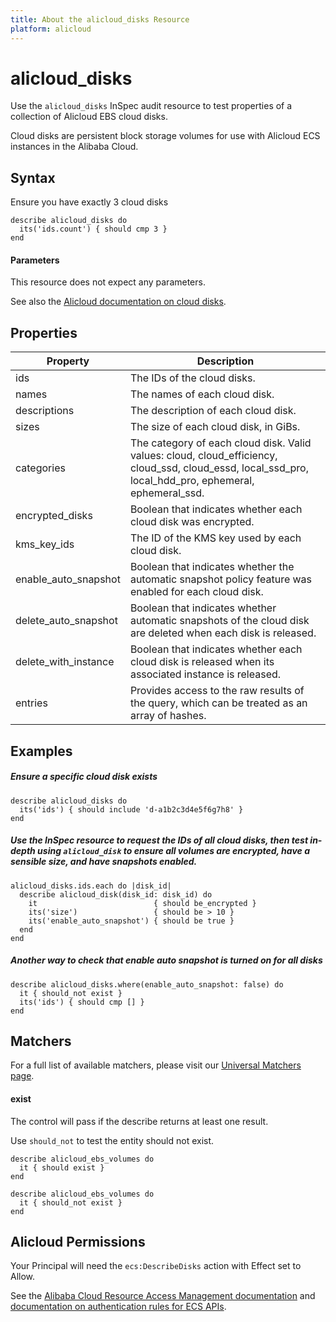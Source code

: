 ```yaml
---
title: About the alicloud_disks Resource
platform: alicloud
---
```


# alicloud\_disks

Use the `alicloud_disks` InSpec audit resource to test properties of a collection of Alicloud EBS cloud disks.

Cloud disks are persistent block storage volumes for use with Alicloud ECS instances in the Alibaba Cloud.

## Syntax

 Ensure you have exactly 3 cloud disks

    describe alicloud_disks do
      its('ids.count') { should cmp 3 }
    end

#### Parameters

This resource does not expect any parameters.

See also the [Alicloud documentation on cloud disks](https://www.alibabacloud.com/help/doc-detail/25383.htm).

## Properties

|Property             | Description|
| ---                 | --- |
|ids                  | The IDs of the cloud disks. |
|names                | The names of each cloud disk. |
|descriptions         | The description of each cloud disk. |
|sizes                | The size of each cloud disk, in GiBs. |
|categories           | The category of each cloud disk. Valid values: cloud, cloud_efficiency, cloud_ssd, cloud_essd, local_ssd_pro, local_hdd_pro, ephemeral, ephemeral_ssd. |
|encrypted_disks      | Boolean that indicates whether each cloud disk was encrypted. |
|kms\_key\_ids        | The ID of the KMS key used by each cloud disk. |
|enable_auto_snapshot | Boolean that indicates whether the automatic snapshot policy feature was enabled for each cloud disk. |
|delete_auto_snapshot | Boolean that indicates whether automatic snapshots of the cloud disk are deleted when each disk is released. |
|delete_with_instance | Boolean that indicates whether each cloud disk is released when its associated instance is released. |
|entries                     | Provides access to the raw results of the query, which can be treated as an array of hashes. |

## Examples

##### Ensure a specific cloud disk exists
    describe alicloud_disks do
      its('ids') { should include 'd-a1b2c3d4e5f6g7h8' }
    end

##### Use the InSpec resource to request the IDs of all cloud disks, then test in-depth using `alicloud_disk` to ensure all volumes are encrypted, have a sensible size, and have snapshots enabled.

    alicloud_disks.ids.each do |disk_id|
      describe alicloud_disk(disk_id: disk_id) do
        it                          { should be_encrypted }
        its('size')                 { should be > 10 }
        its('enable_auto_snapshot') { should be true }
      end
    end

##### Another way to check that enable auto snapshot is turned on for all disks

    describe alicloud_disks.where(enable_auto_snapshot: false) do
      it { should_not exist }
      its('ids') { should cmp [] }
    end

## Matchers

For a full list of available matchers, please visit our [Universal Matchers page](https://www.inspec.io/docs/reference/matchers/).

#### exist

The control will pass if the describe returns at least one result.

Use `should_not` to test the entity should not exist.

    describe alicloud_ebs_volumes do
      it { should exist }
    end

    describe alicloud_ebs_volumes do
      it { should_not exist }
    end

## Alicloud Permissions

Your Principal will need the `ecs:DescribeDisks` action with Effect set to Allow.

See the [Alibaba Cloud Resource Access Management documentation](https://www.alibabacloud.com/help/doc-detail/57445.htm?spm=a2c63.p38356.b99.12.51ef1b28W18VZd) and
[documentation on authentication rules for ECS APIs](https://partners-intl.aliyun.com/help/doc-detail/25497.htm?spm=a2c63.p38356.b99.657.7b9f3481VdEA4g).
